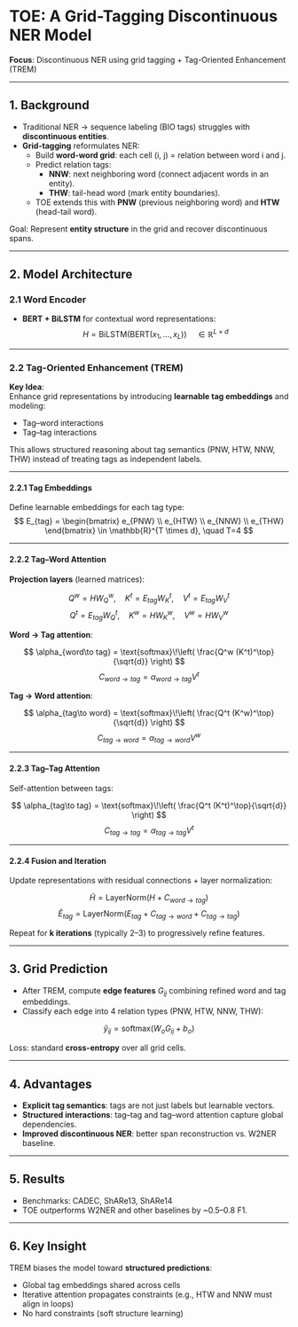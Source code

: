 # TOE: A Grid-Tagging Discontinuous NER Model

**Focus**: Discontinuous NER using grid tagging + Tag-Oriented Enhancement (TREM)

---

## 1. Background

- Traditional NER → sequence labeling (BIO tags) struggles with **discontinuous entities**.
- **Grid-tagging** reformulates NER:
  - Build **word-word grid**: each cell (i, j) = relation between word i and j.
  - Predict relation tags:
    - **NNW**: next neighboring word (connect adjacent words in an entity).
    - **THW**: tail-head word (mark entity boundaries).
  - TOE extends this with **PNW** (previous neighboring word) and **HTW** (head-tail word).

Goal: Represent **entity structure** in the grid and recover discontinuous spans.

---

## 2. Model Architecture

### 2.1 Word Encoder

- **BERT + BiLSTM** for contextual word representations:
$$
H = \text{BiLSTM}(\text{BERT}(x_1,\ldots,x_L))
\quad\in \mathbb{R}^{L \times d}
$$

---

### 2.2 Tag-Oriented Enhancement (TREM)

**Key Idea**:  
Enhance grid representations by introducing **learnable tag embeddings** and modeling:
- Tag–word interactions
- Tag–tag interactions

This allows structured reasoning about tag semantics (PNW, HTW, NNW, THW) instead of treating tags as independent labels.

---

#### 2.2.1 Tag Embeddings

Define learnable embeddings for each tag type:
$$
E_{tag} =
\begin{bmatrix}
e_{PNW} \\
e_{HTW} \\
e_{NNW} \\
e_{THW}
\end{bmatrix}
\in \mathbb{R}^{T \times d}, \quad T=4
$$

---

#### 2.2.2 Tag–Word Attention

**Projection layers** (learned matrices):

$$
Q^w = HW_Q^w,\quad K^t = E_{tag}W_K^t,\quad V^t = E_{tag}W_V^t
$$
$$
Q^t = E_{tag}W_Q^t,\quad K^w = HW_K^w,\quad V^w = HW_V^w
$$

**Word → Tag attention**:

$$
\alpha_{word\to tag} = \text{softmax}\!\left(
\frac{Q^w (K^t)^\top}{\sqrt{d}}
\right)
$$
$$
C_{word\to tag} = \alpha_{word\to tag} V^t
$$

**Tag → Word attention**:

$$
\alpha_{tag\to word} = \text{softmax}\!\left(
\frac{Q^t (K^w)^\top}{\sqrt{d}}
\right)
$$
$$
C_{tag\to word} = \alpha_{tag\to word} V^w
$$

---

#### 2.2.3 Tag–Tag Attention

Self-attention between tags:

$$
\alpha_{tag\to tag} = \text{softmax}\!\left(
\frac{Q^t (K^t)^\top}{\sqrt{d}}
\right)
$$
$$
C_{tag\to tag} = \alpha_{tag\to tag} V^t
$$

---

#### 2.2.4 Fusion and Iteration

Update representations with residual connections + layer normalization:

$$
\tilde{H} = \text{LayerNorm}(H + C_{word\to tag})
$$
$$
\tilde{E}_{tag} = \text{LayerNorm}(E_{tag} + C_{tag\to word} + C_{tag\to tag})
$$

Repeat for **k iterations** (typically 2–3) to progressively refine features.

---

## 3. Grid Prediction

- After TREM, compute **edge features** $G_{ij}$ combining refined word and tag embeddings.
- Classify each edge into 4 relation types (PNW, HTW, NNW, THW):

$$
\hat{y}_{ij} = \text{softmax}(W_o G_{ij} + b_o)
$$

Loss: standard **cross-entropy** over all grid cells.

---

## 4. Advantages

- **Explicit tag semantics**: tags are not just labels but learnable vectors.
- **Structured interactions**: tag–tag and tag–word attention capture global dependencies.
- **Improved discontinuous NER**: better span reconstruction vs. W2NER baseline.

---

## 5. Results

- Benchmarks: CADEC, ShARe13, ShARe14
- TOE outperforms W2NER and other baselines by ~0.5–0.8 F1.

---

## 6. Key Insight

TREM biases the model toward **structured predictions**:
- Global tag embeddings shared across cells
- Iterative attention propagates constraints (e.g., HTW and NNW must align in loops)
- No hard constraints (soft structure learning)

